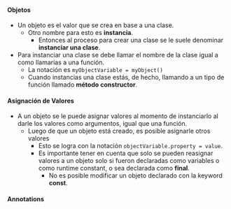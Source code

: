
#### Objetos
- Un objeto es el valor que se crea en base a una clase.
	- Otro nombre para esto es **instancia**.
		- Entonces al proceso para crear una clase se le suele denominar **instanciar una clase**.
- Para instanciar una clase se debe llamar el nombre de la clase igual a como llamarías a una función. 
	- La notación es  `myObjectVariable = myObject() `
	- Cuando instancias una clase estás, de hecho, llamando a un tipo de función llamado **método constructor**.
#### Asignación de Valores
- A un objeto se le puede asignar valores al momento de instanciarlo al darle los valores como argumentos, igual que una función.
	- Luego de que un objeto está creado, es posible asignarle otros valores
		- Esto se logra con la notación `objectVariable.property = value`.
		- Es importante tener en cuenta que solo se pueden reasignar valores a un objeto solo si fueron declaradas como variables o como runtime constant, o sea declarada como **final**. 
			- No es posible modificar un objeto declarado con la keyword **const**.


#### Annotations